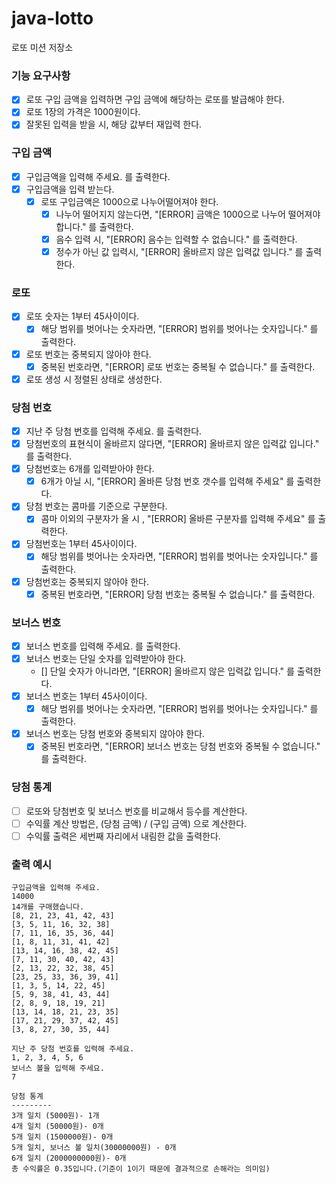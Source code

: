 # java-lotto

로또 미션 저장소

### 기능 요구사항

- [x] 로또 구입 금액을 입력하면 구입 금액에 해당하는 로또를 발급해야 한다.
- [x] 로또 1장의 가격은 1000원이다.
- [x] 잘못된 입력을 받을 시, 해당 값부터 재입력 한다.

### 구입 금액

- [x] 구입금액을 입력해 주세요. 를 출력한다.
- [x] 구입금액을 입력 받는다.
    - [x] 로또 구입금액은 1000으로 나누어떨어져야 한다.
        - [x] 나누어 떨어지지 않는다면, "[ERROR] 금액은 1000으로 나누어 떨어져야 합니다." 를 출력한다.
        - [x] 음수 입력 시, "[ERROR] 음수는 입력할 수 없습니다." 를 출력한다.
        - [x] 정수가 아닌 값 입력시, "[ERROR] 올바르지 않은 입력값 입니다." 를 출력한다.

### 로또

- [x] 로또 숫자는 1부터 45사이이다.
    - [x] 해당 범위를 벗어나는 숫자라면, "[ERROR] 범위를 벗어나는 숫자입니다." 를 출력한다.
- [x] 로또 번호는 중복되지 않아야 한다.
    - [x] 중복된 번호라면, "[ERROR] 로또 번호는 중복될 수 없습니다." 를 출력한다.
- [x] 로또 생성 시 정렬된 상태로 생성한다.

### 당첨 번호

- [x] 지난 주 당첨 번호를 입력해 주세요. 를 출력한다.
- [x] 당첨번호의 표현식이 올바르지 않다면, "[ERROR] 올바르지 않은 입력값 입니다." 를 출력한다.
- [x] 당첨번호는 6개를 입력받아야 한다.
    - [x] 6개가 아닐 시, "[ERROR] 올바른 당첨 번호 갯수를 입력해 주세요" 를 출력한다.
- [x] 당첨 번호는 콤마를 기준으로 구분한다.
    - [x] 콤마 이외의 구분자가 올 시 , "[ERROR] 올바른 구분자를 입력해 주세요" 를 출력한다.
- [x] 당첨번호는 1부터 45사이이다.
    - [x] 해당 범위를 벗어나는 숫자라면, "[ERROR] 범위를 벗어나는 숫자입니다." 를 출력한다.
- [x] 당첨번호는 중복되지 않아야 한다.
    - [x] 중복된 번호라면, "[ERROR] 당첨 번호는 중복될 수 없습니다." 를 출력한다.

### 보너스 번호

- [x] 보너스 번호를 입력해 주세요. 를 출력한다.
- [x] 보너스 번호는 단일 숫자를 입력받아야 한다.
    - [] 단일 숫자가 아니라면, "[ERROR] 올바르지 않은 입력값 입니다." 를 출력한다.
- [x] 보너스 번호는 1부터 45사이이다.
    - [x] 해당 범위를 벗어나는 숫자라면, "[ERROR] 범위를 벗어나는 숫자입니다." 를 출력한다.
- [x] 보너스 번호는 당첨 번호와 중복되지 않아야 한다.
    - [x] 중복된 번호라면, "[ERROR] 보너스 번호는 당첨 번호와 중복될 수 없습니다." 를 출력한다.

### 당첨 통계

- [ ] 로또와 당첨번호 및 보너스 번호를 비교해서 등수를 계산한다.
- [ ] 수익률 계산 방법은, (당첨 금액) / (구입 금액) 으로 계산한다.
- [ ] 수익률 출력은 세번째 자리에서 내림한 값을 출력한다.

### 출력 예시

```
구입금액을 입력해 주세요.
14000
14개를 구매했습니다.
[8, 21, 23, 41, 42, 43]
[3, 5, 11, 16, 32, 38]
[7, 11, 16, 35, 36, 44]
[1, 8, 11, 31, 41, 42]
[13, 14, 16, 38, 42, 45]
[7, 11, 30, 40, 42, 43]
[2, 13, 22, 32, 38, 45]
[23, 25, 33, 36, 39, 41]
[1, 3, 5, 14, 22, 45]
[5, 9, 38, 41, 43, 44]
[2, 8, 9, 18, 19, 21]
[13, 14, 18, 21, 23, 35]
[17, 21, 29, 37, 42, 45]
[3, 8, 27, 30, 35, 44]

지난 주 당첨 번호를 입력해 주세요.
1, 2, 3, 4, 5, 6
보너스 볼을 입력해 주세요.
7

당첨 통계
---------
3개 일치 (5000원)- 1개
4개 일치 (50000원)- 0개
5개 일치 (1500000원)- 0개
5개 일치, 보너스 볼 일치(30000000원) - 0개
6개 일치 (2000000000원)- 0개
총 수익률은 0.35입니다.(기준이 1이기 때문에 결과적으로 손해라는 의미임)

```
